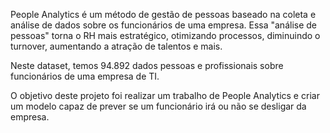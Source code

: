 People Analytics é um método de gestão de pessoas baseado na coleta e análise de dados sobre os funcionários de uma empresa. Essa "análise de pessoas" torna o RH mais estratégico, otimizando processos, diminuindo o turnover, aumentando a atração de talentos e mais.

Neste dataset, temos 94.892 dados pessoas e profissionais sobre funcionários de uma empresa de TI.

O objetivo deste projeto foi realizar um trabalho de People Analytics e criar um modelo capaz de prever se um funcionário irá ou não se desligar da empresa.
